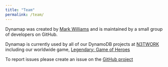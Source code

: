 ```yaml
---
title: "Team"
permalink: /team/
---
```


Dynamap was created by [Mark Williams](https://github.com/camyon) and is maintained by a small group of developers on GitHub.

Dynamap is currently used by all of our DynamoDB projects at [N3TWORK](https://n3twork.com) including our worldwide game, [Legendary: Game of Heroes](https://www.facebook.com/LegendaryGameOfHeroes/)

To report issues please create an issue on the [GitHub project](https://github.com/N3TWORK/dynamap/issues)